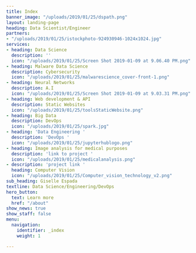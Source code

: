 ```yaml
---
title: Index
banner_image: "/uploads/2019/01/25/dspath.png"
layout: landing-page
heading: Data Scientist/Engineer
partners:
- "/uploads/2019/01/25/istockphoto-924930946-1024x1024.jpg"
services:
- heading: Data Science
  description: ''
  icon: "/uploads/2019/01/25/Screen Shot 2019-01-09 at 9.06.40 PM.png"
- heading: Malware Data Science
  description: Cybersecurity
  icon: "/uploads/2019/01/25/malwarescience_cover-front-1.png"
- heading: Neural Networks
  description: A.I
  icon: "/uploads/2019/01/25/Screen Shot 2019-01-09 at 9.03.31 PM.png"
- heading: Web development & API
  description: Static Websites
  icon: "/uploads/2019/01/25/toolsStaticWebsite.png"
- heading: Big Data
  description: DevOps
  icon: "/uploads/2019/01/25/spark.jpg"
- heading: 'Data Engineering '
  description: 'DevOps '
  icon: "/uploads/2019/01/25/jupyterhublogo.png"
- heading: Image analysis for medical purposes
  description: 'link to project '
  icon: "/uploads/2019/01/25/medicalanalysis.png"
- description: 'project link '
  heading: Computer Vision
  icon: "/uploads/2019/01/25/Computer_vision_technology_v2.png"
sub_heading: Giselle Espada
textline: Data Science/Engineering/DevOps
hero_button:
  text: Learn more
  href: "/about"
show_news: true
show_staff: false
menu:
  navigation:
    identifier: _index
    weight: 1

---
```

